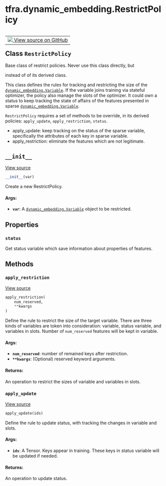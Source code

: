 <div itemscope itemtype="http://developers.google.com/ReferenceObject">
<meta itemprop="name" content="tfra.dynamic_embedding.RestrictPolicy" />
<meta itemprop="path" content="Stable" />
<meta itemprop="property" content="status"/>
<meta itemprop="property" content="__init__"/>
<meta itemprop="property" content="apply_restriction"/>
<meta itemprop="property" content="apply_update"/>
</div>

# tfra.dynamic_embedding.RestrictPolicy

<!-- Insert buttons and diff -->

<table class="tfo-notebook-buttons tfo-api" align="left">

<td>
  <a target="_blank" href="https://github.com/tensorflow/recommenders-addons/tree/master/tensorflow_recommenders_addons/dynamic_embedding/python/ops/restrict_policies.py">
    <img src="https://www.tensorflow.org/images/GitHub-Mark-32px.png" />
    View source on GitHub
  </a>
</td></table>



## Class `RestrictPolicy`

Base class of restrict policies. Never use this class directly, but



<!-- Placeholder for "Used in" -->
instead of of its derived class.

This class defines the rules for tracking and restricting the size of the
<a href="../../tfra/dynamic_embedding/Variable.md"><code>dynamic_embedding.Variable</code></a>. If the variable joins training via stateful
optimizer, the policy also manage the slots of the optimizer. It could own
a status to keep tracking the state of affairs of the features presented
in sparse <a href="../../tfra/dynamic_embedding/Variable.md"><code>dynamic_embedding.Variable</code></a>.

`RestrictPolicy` requires a set of methods to be override, in its derived
policies: `apply_update`, `apply_restriction`, `status`.

* apply_update: keep tracking on the status of the sparse variable,
    specifically the attributes of each key in sparse variable.
* apply_restriction: eliminate the features which are not legitimate.

<h2 id="__init__"><code>__init__</code></h2>

<a target="_blank" href="https://github.com/tensorflow/recommenders-addons/tree/master/tensorflow_recommenders_addons/dynamic_embedding/python/ops/restrict_policies.py">View source</a>

``` python
__init__(var)
```

Create a new RestrictPolicy.


#### Args:


* <b>`var`</b>: A <a href="../../tfra/dynamic_embedding/Variable.md"><code>dynamic_embedding.Variable</code></a> object to be restricted.



## Properties

<h3 id="status"><code>status</code></h3>

Get status variable which save information about properties of features.




## Methods

<h3 id="apply_restriction"><code>apply_restriction</code></h3>

<a target="_blank" href="https://github.com/tensorflow/recommenders-addons/tree/master/tensorflow_recommenders_addons/dynamic_embedding/python/ops/restrict_policies.py">View source</a>

``` python
apply_restriction(
    num_reserved,
    **kwargs
)
```

Define the rule to restrict the size of the target variable. There are
three kinds of variables are token into consideration: variable, status
variable, and variables in slots. Number of `num_reserved` features will
be kept in variable.

#### Args:


* <b>`num_reserved`</b>: number of remained keys after restriction.
* <b>`**kwargs`</b>: (Optional) reserved keyword arguments.


#### Returns:

An operation to restrict the sizes of variable and variables in slots.


<h3 id="apply_update"><code>apply_update</code></h3>

<a target="_blank" href="https://github.com/tensorflow/recommenders-addons/tree/master/tensorflow_recommenders_addons/dynamic_embedding/python/ops/restrict_policies.py">View source</a>

``` python
apply_update(ids)
```

Define the rule to update status, with tracking the
changes in variable and slots.

#### Args:


* <b>`ids`</b>: A Tensor. Keys appear in training. These keys in status
  variable will be updated if needed.


#### Returns:

An operation to update status.




